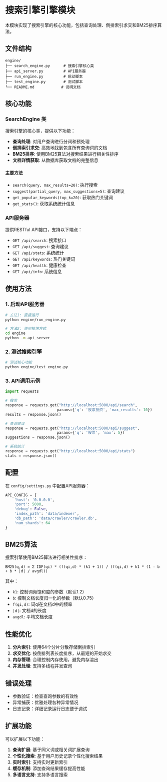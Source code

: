 # 搜索引擎引擎模块

本模块实现了搜索引擎的核心功能，包括查询处理、倒排索引求交和BM25排序算法。

## 文件结构

```
engine/
├── search_engine.py      # 搜索引擎核心类
├── api_server.py         # API服务器
├── run_engine.py         # 启动脚本
├── test_engine.py        # 测试脚本
└── README.md            # 说明文档
```

## 核心功能

### SearchEngine 类

搜索引擎的核心类，提供以下功能：

- **查询处理**: 对用户查询进行分词和预处理
- **倒排索引求交**: 高效地找到包含所有查询词的文档
- **BM25排序**: 使用BM25算法对搜索结果进行相关性排序
- **文档详情获取**: 从数据库获取文档的完整信息

#### 主要方法

- `search(query, max_results=20)`: 执行搜索
- `suggest(partial_query, max_suggestions=5)`: 查询建议
- `get_popular_keywords(top_k=20)`: 获取热门关键词
- `get_stats()`: 获取系统统计信息

### API服务器

提供RESTful API接口，支持以下端点：

- `GET /api/search`: 搜索接口
- `GET /api/suggest`: 查询建议
- `GET /api/stats`: 系统统计
- `GET /api/keywords`: 热门关键词
- `GET /api/health`: 健康检查
- `GET /api/info`: 系统信息

## 使用方法

### 1. 启动API服务器

```bash
# 方法1: 直接运行
python engine/run_engine.py

# 方法2: 使用模块方式
cd engine
python -m api_server
```

### 2. 测试搜索引擎

```bash
# 测试核心功能
python engine/test_engine.py
```

### 3. API调用示例

```python
import requests

# 搜索
response = requests.get("http://localhost:5000/api/search", 
                       params={'q': '股票投资', 'max_results': 10})
results = response.json()

# 查询建议
response = requests.get("http://localhost:5000/api/suggest", 
                       params={'q': '股票', 'max': 5})
suggestions = response.json()

# 系统统计
response = requests.get("http://localhost:5000/api/stats")
stats = response.json()
```

## 配置

在 `config/settings.py` 中配置API服务器：

```python
API_CONFIG = {
    'host': '0.0.0.0',
    'port': 5000,
    'debug': False,
    'index_path': 'data/indexer',
    'db_path': 'data/crawler/crawler.db',
    'num_shards': 64
}
```

## BM25算法

搜索引擎使用BM25算法进行相关性排序：

```
BM25(q,d) = Σ IDF(qi) * (f(qi,d) * (k1 + 1)) / (f(qi,d) + k1 * (1 - b + b * |d| / avgdl))
```

其中：
- `k1`: 控制词频饱和度的参数（默认1.2）
- `b`: 控制文档长度归一化的参数（默认0.75）
- `f(qi,d)`: 词qi在文档d中的频率
- `|d|`: 文档d的长度
- `avgdl`: 平均文档长度

## 性能优化

1. **分片索引**: 使用64个分片分散存储倒排索引
2. **求交优化**: 按倒排列表长度排序，从最短的开始求交
3. **内存管理**: 合理控制内存使用，避免内存溢出
4. **并发处理**: 支持多线程并发查询

## 错误处理

- 参数验证：检查查询参数的有效性
- 异常捕获：优雅处理各种异常情况
- 日志记录：详细记录运行日志便于调试

## 扩展功能

可以扩展以下功能：

1. **查询扩展**: 基于同义词或相关词扩展查询
2. **个性化搜索**: 基于用户历史记录个性化搜索结果
3. **实时索引**: 支持实时更新索引
4. **缓存机制**: 添加查询结果缓存提高性能
5. **多语言支持**: 支持多语言搜索 
